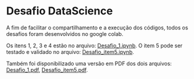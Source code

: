 # Desafio DataScience

A fim de facilitar o compartilhamento e a execução dos códigos, todos os desafios foram desenvolvidos no google colab.

Os itens 1, 2, 3 e 4 estão no arquivo: [Desafio_1.ipynb](https://github.com/silvacaio/Desafio_DataScience/blob/main/Desafio_1.ipynb).
O item 5 pode ser testado e validado no arquivo: [Desafio_item5.ipynb](https://github.com/silvacaio/Desafio_DataScience/blob/main/Desafio_item5.ipynb).

Também foi disponibilizado uma versão em PDF dos dois arquivos: [Desafio_1.pdf](https://github.com/silvacaio/Desafio_DataScience/blob/main/Desafio_1.pdf), [Desafio_item5.pdf](https://github.com/silvacaio/Desafio_DataScience/blob/main/Desafio_item5.pdf).
